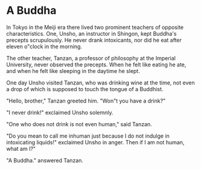# A Buddha

In Tokyo in the Meiji era there lived two prominent teachers of opposite characteristics. One, Unsho, an instructor in Shingon, kept Buddha's precepts scrupulously. He never drank intoxicants, nor did he eat after eleven o"clock in the morning.

The other teacher, Tanzan, a professor of philosophy at the Imperial University, never observed the precepts. When he felt like eating he ate, and when he felt like sleeping in the daytime he slept.

One day Unsho visited Tanzan, who was drinking wine at the time, not even a drop of which is supposed to touch the tongue of a Buddhist.

"Hello, brother," Tanzan greeted him. "Won"t you have a drink?"

"I never drink!" exclaimed Unsho solemnly.

"One who does not drink is not even human," said Tanzan.

"Do you mean to call me inhuman just because I do not indulge in intoxicating liquids!" exclaimed Unsho in anger. Then if I am not human, what am I?"

"A Buddha." answered Tanzan.
